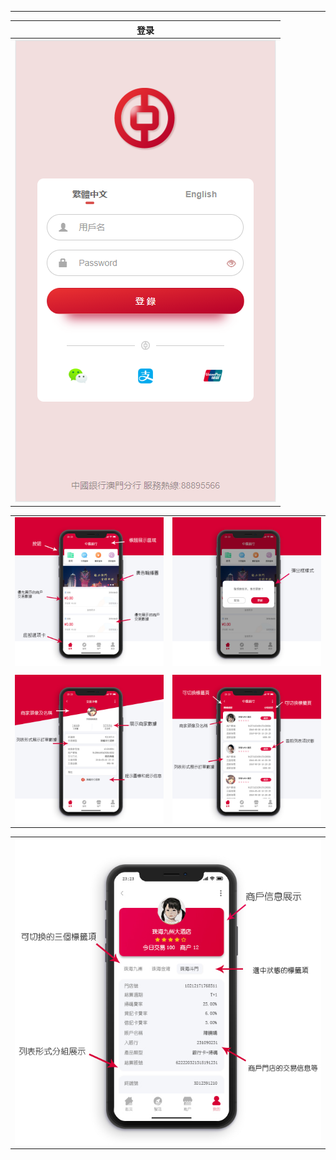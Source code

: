 
---

| 登录 |
| :---: |
| ![](/assets/1.png) |

|  |  |
| :---: | :---: |
| ![](/assets/iphoneX-0.jpg) | ![](/assets/iphoneX-1.jpg) |
|  |  |
| ![](/assets/iphoneX-4.jpg) | ![](/assets/iphoneX-3.jpg) |

|  |
| :---: |
| ![](/assets/iphoneX-2.jpg) |



